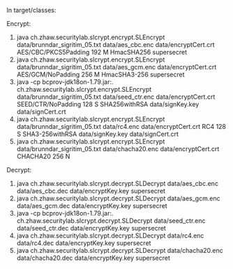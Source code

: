 In target/classes:

Encrypt:
1. java ch.zhaw.securitylab.slcrypt.encrypt.SLEncrypt data/brunndar_sigritim_05.txt data/aes_cbc.enc data/encryptCert.crt AES/CBC/PKCS5Padding 192 M HmacSHA256 supersecret
2. java ch.zhaw.securitylab.slcrypt.encrypt.SLEncrypt data/brunndar_sigritim_05.txt data/aes_gcm.enc data/encryptCert.crt AES/GCM/NoPadding 256 M HmacSHA3-256 supersecret
3. java -cp bcprov-jdk18on-1.79.jar:. ch.zhaw.securitylab.slcrypt.encrypt.SLEncrypt data/brunndar_sigritim_05.txt data/seed_ctr.enc data/encryptCert.crt SEED/CTR/NoPadding 128 S SHA256withRSA data/signKey.key data/signCert.crt
4. java ch.zhaw.securitylab.slcrypt.encrypt.SLEncrypt data/brunndar_sigritim_05.txt data/rc4.enc data/encryptCert.crt RC4 128 S SHA3-256withRSA data/signKey.key data/signCert.crt
5. java ch.zhaw.securitylab.slcrypt.encrypt.SLEncrypt data/brunndar_sigritim_05.txt data/chacha20.enc data/encryptCert.crt CHACHA20 256 N 

Decrypt:
1. java ch.zhaw.securitylab.slcrypt.decrypt.SLDecrypt data/aes_cbc.enc data/aes_cbc.dec data/encryptKey.key supersecret
2. java ch.zhaw.securitylab.slcrypt.decrypt.SLDecrypt data/aes_gcm.enc data/aes_gcm.dec data/encryptKey.key supersecret
3. java -cp bcprov-jdk18on-1.79.jar:. ch.zhaw.securitylab.slcrypt.decrypt.SLDecrypt data/seed_ctr.enc data/seed_ctr.dec data/encryptKey.key supersecret
4. java ch.zhaw.securitylab.slcrypt.decrypt.SLDecrypt data/rc4.enc data/rc4.dec data/encryptKey.key supersecret
5. java ch.zhaw.securitylab.slcrypt.decrypt.SLDecrypt data/chacha20.enc data/chacha20.dec data/encryptKey.key supersecret
